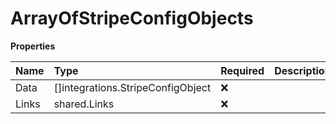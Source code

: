 # ArrayOfStripeConfigObjects

**Properties**

| Name  | Type                              | Required | Description |
| :---- | :-------------------------------- | :------- | :---------- |
| Data  | []integrations.StripeConfigObject | ❌       |             |
| Links | shared.Links                      | ❌       |             |
